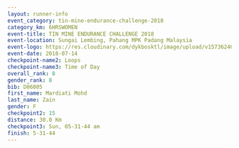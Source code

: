 ```yaml
---
layout: runner-info 
event_category: tin-mine-endurance-challenge-2018 
category_km: 6HRSWOMEN 
event-title: TIN MINE ENDURANCE CHALLENGE 2018 
event-location: Sungai Lembing, Pahang MPK Padang Malaysia 
event-logo: https://res.cloudinary.com/dykbosktl/image/upload/v1573624035/Logo/Logo_svfuu8.jpg 
event-date: 2018-07-14 
checkpoint-name2: Loops 
checkpoint-name3: Time of Day 
overall_rank: 8
gender_rank: 8
bib: D06005
first_name: Mardiati Mohd
last_name: Zain
gender: F
checkpoint2: 15
distance: 30.0 Km
checkpoint3: Sun, 05-31-44 am
finish: 5-31-44
---
```

